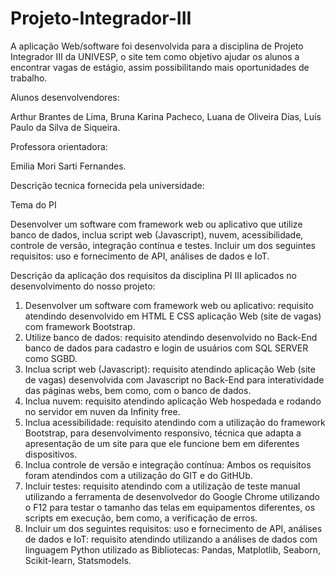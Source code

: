 # Projeto-Integrador-III

A aplicação Web/software foi desenvolvida para a disciplina de Projeto Integrador III da UNIVESP, o site tem como objetivo ajudar os alunos a encontrar vagas de estágio, assim possibilitando mais oportunidades de trabalho.

Alunos desenvolvendores:

Arthur Brantes de Lima,
Bruna Karina Pacheco,
Luana de Oliveira Dias, 
Luís Paulo da Silva de Siqueira.

Professora orientadora: 

Emilia Mori Sarti Fernandes. 

Descrição tecnica fornecida pela universidade:

Tema do PI

Desenvolver um software com framework web ou aplicativo que utilize banco de dados, inclua script web (Javascript), nuvem, acessibilidade, controle de versão, integração contínua e testes. Incluir um dos seguintes requisitos: uso e fornecimento de API, análises de dados e IoT.

Descrição da aplicação dos requisitos da disciplina PI III aplicados no desenvolvimento do nosso projeto:

1. Desenvolver um software com framework web ou aplicativo: requisito atendindo desenvolvido em HTML E CSS aplicação Web (site de vagas) com framework Bootstrap.
2. Utilize banco de dados: requisito atendindo desenvolvido no Back-End banco de dados para cadastro e login de usuários com SQL SERVER como SGBD.
3. Inclua script web (Javascript): requisito atendindo aplicação Web (site de vagas) desenvolvida com Javascript no Back-End para interatividade das páginas webs, bem como, com o banco de dados.
4. Inclua nuvem: requisito atendindo aplicação Web hospedada e rodando no servidor em nuven da Infinity free.
5. Inclua acessibilidade: requisito atendindo com a utilização do framework Bootstrap, para desenvolvimento responsivo, técnica que adapta a apresentação de um site para que ele funcione bem em diferentes dispositivos.
6. Inclua controle de versão e integração contínua: Ambos os requisitos foram atendindos com a utilização do GIT e do GitHUb.
7. Incluir testes: requisito atendindo com a utilização de teste manual utilizando a ferramenta de desenvolvedor do Google Chrome utilizando o F12 para testar o tamanho das telas em equipamentos diferentes, os scripts em execução, bem como, a verificação de erros.
8. Incluir um dos seguintes requisitos: uso e fornecimento de API, análises de dados e IoT: requisito atendindo utilizando a análises de dados com linguagem Python utilizado as Bibliotecas: Pandas, Matplotlib, Seaborn, Scikit-learn, Statsmodels.


